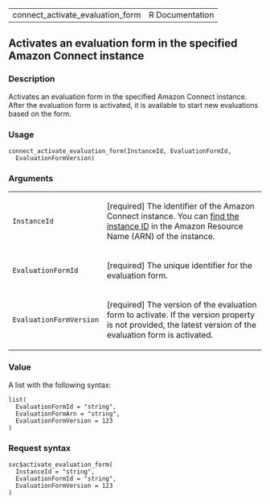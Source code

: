 <table style="width: 100%;">
<tbody>
<tr class="odd">
<td>connect_activate_evaluation_form</td>
<td style="text-align: right;">R Documentation</td>
</tr>
</tbody>
</table>

## Activates an evaluation form in the specified Amazon Connect instance

### Description

Activates an evaluation form in the specified Amazon Connect instance.
After the evaluation form is activated, it is available to start new
evaluations based on the form.

### Usage

    connect_activate_evaluation_form(InstanceId, EvaluationFormId,
      EvaluationFormVersion)

### Arguments

<table>
<colgroup>
<col style="width: 35%" />
<col style="width: 65%" />
</colgroup>
<tbody>
<tr class="odd">
<td><code
id="connect_activate_evaluation_form_:_InstanceId">InstanceId</code></td>
<td><p>[required] The identifier of the Amazon Connect instance. You can
<a
href="https://docs.aws.amazon.com/connect/latest/adminguide/find-instance-arn.html">find
the instance ID</a> in the Amazon Resource Name (ARN) of the
instance.</p></td>
</tr>
<tr class="even">
<td><code
id="connect_activate_evaluation_form_:_EvaluationFormId">EvaluationFormId</code></td>
<td><p>[required] The unique identifier for the evaluation
form.</p></td>
</tr>
<tr class="odd">
<td><code
id="connect_activate_evaluation_form_:_EvaluationFormVersion">EvaluationFormVersion</code></td>
<td><p>[required] The version of the evaluation form to activate. If the
version property is not provided, the latest version of the evaluation
form is activated.</p></td>
</tr>
</tbody>
</table>

### Value

A list with the following syntax:

    list(
      EvaluationFormId = "string",
      EvaluationFormArn = "string",
      EvaluationFormVersion = 123
    )

### Request syntax

    svc$activate_evaluation_form(
      InstanceId = "string",
      EvaluationFormId = "string",
      EvaluationFormVersion = 123
    )
